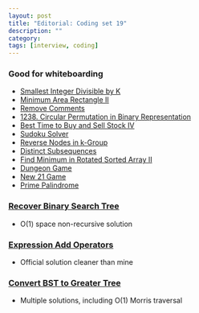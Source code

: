 ```yaml
---
layout: post
title: "Editorial: Coding set 19" 
description: ""
category: 
tags: [interview, coding]
--- 
```


### Good for whiteboarding

* [Smallest Integer Divisible by K](https://leetcode.com/submissions/detail/418630329/)
* [Minimum Area Rectangle II](https://leetcode.com/submissions/detail/418637589/)
* [Remove Comments](https://leetcode.com/submissions/detail/418968355/)
* [1238. Circular Permutation in Binary Representation](https://leetcode.com/submissions/detail/418997896/)
* [Best Time to Buy and Sell Stock IV](https://leetcode.com/submissions/detail/420023741/)
* [Sudoku Solver](https://leetcode.com/submissions/detail/420035939/)
* [Reverse Nodes in k-Group](https://leetcode.com/submissions/detail/420046065/)
* [Distinct Subsequences](https://leetcode.com/submissions/detail/420061752/)
* [Find Minimum in Rotated Sorted Array II](https://leetcode.com/submissions/detail/420318106/)
* [Dungeon Game](https://leetcode.com/submissions/detail/420325713/)
* [New 21 Game](https://leetcode.com/submissions/detail/420723643/)
* [Prime Palindrome](https://leetcode.com/submissions/detail/421074674/)

### [Recover Binary Search Tree](https://leetcode.com/submissions/detail/420023977/)
* O(1) space non-recursive solution

### [Expression Add Operators](https://leetcode.com/submissions/detail/420766199/)
* Official solution cleaner than mine

### [Convert BST to Greater Tree](https://leetcode.com/submissions/detail/421073093/)
* Multiple solutions, including O(1) Morris traversal
